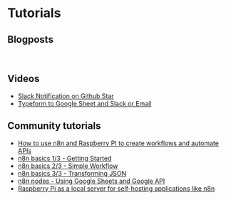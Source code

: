 # Tutorials

## Blogposts

<br>

<BlogCard :items="items" />

## Videos

- [Slack Notification on Github Star](https://www.youtube.com/watch?v=3w7xIMKLVAg)
- [Typeform to Google Sheet and Slack or Email](https://www.youtube.com/watch?v=rn3-d4IiW44)


## Community tutorials

- [How to use n8n and Raspberry PI to create workflows and automate APIs](https://peppe8o.com/how-to-use-n8n-and-raspberry-pi-to-create-workflows-and-automate-apis/)
- [n8n basics 1/3 - Getting Started](https://www.youtube.com/watch?v=JIaxjH2CyFc)
- [n8n basics 2/3 - Simple Workflow](https://www.youtube.com/watch?v=ovlxledZfM4)
- [n8n basics 3/3 - Transforming JSON](https://www.youtube.com/watch?v=wGAEAcfwV8w)
- [n8n nodes - Using Google Sheets and Google API](https://www.youtube.com/watch?v=KFqx8OmkqVE)
- [Raspberry Pi as a local server for self-hosting applications like n8n](https://cri.dev/posts/2020-09-12-Raspberry-Pi-as-a-local-server-for-self-hosting-applications/)

<script>
export default {
  data () {
	  return {
		  items: []
	  }
  },
  beforeMount() {
	fetch('https://n8n.io/blog/ghost/api/v3/content/posts/?key=416a0c50506dfc7b58227219fd&include=authors&filter=tag:tutorial&limit=all')
	.then(response => response.json())
	.then(res => {
		this.$data.items = res.posts
	})
	.catch(error => {
		console.log(error);
	})
  }
}
</script>